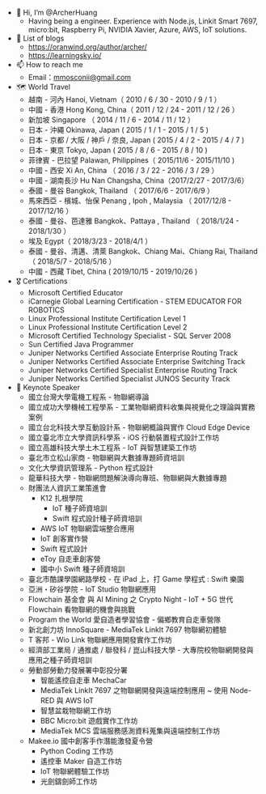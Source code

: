 - 👋 Hi, I’m @ArcherHuang
  - Having being a engineer. Experience with Node.js, Linkit Smart 7697, micro:bit, Raspberry Pi, NVIDIA Xavier, Azure, AWS, IoT solutions.
- 🌱  List of blogs
  - https://oranwind.org/author/archer/
  - https://learningsky.io/
- 📫 How to reach me 
  - Email：mmosconii@gmail.com
- 🗺 World Travel
  - 越南 - 河內 Hanoi, Vietnam（ 2010 / 6 / 30 - 2010 / 9 / 1 ）
  - 中國 - 香港 Hong Kong, China（ 2011 / 12 / 24 - 2011 / 12 / 26 ）
  - 新加坡 Singapore （ 2014 / 11 / 6 - 2014 / 11 / 12 ）
  - 日本 - 沖繩  Okinawa, Japan  ( 2015 / 1 / 1 - 2015 / 1 / 5 )
  - 日本 - 京都 / 大阪 / 神戶 / 奈良, Japan  ( 2015 / 4 / 2 - 2015 / 4 / 7 )
  - 日本 - 東京 Tokyo, Japan  ( 2015 / 8 / 6 - 2015 / 8 / 10 )
  - 菲律賓 - 巴拉望 Palawan,  Philippines（ 2015/11/6 - 2015/11/10 ) 
  - 中國 - 西安 Xi An, China （ 2016 / 3 / 22 - 2016 / 3 / 29 ）
  - 中國 - 湖南長沙 Hu Nan Changsha, China（2017/2/27 - 2017/3/6）
  - 泰國 - 曼谷 Bangkok, Thailand （ 2017/6/6 - 2017/6/9 ）
  - 馬來西亞 - 檳城、怡保 Penang , Ipoh  , Malaysia （ 2017/12/8 - 2017/12/16 ）
  - 泰國 - 曼谷、芭達雅 Bangkok、Pattaya  , Thailand （ 2018/1/24 - 2018/1/30 ）
  - 埃及 Egypt（ 2018/3/23 - 2018/4/1 ）
  - 泰國 - 曼谷、清邁、清萊 Bangkok、Chiang Mai、Chiang Rai, Thailand（ 2018/5/7 - 2018/5/16 ）
  - 中國 - 西藏 Tibet, China ( 2019/10/15 - 2019/10/26 )
- 🎖 Certifications
  - Microsoft Certified Educator
  - iCarnegie Global Learning Certification - STEM EDUCATOR FOR ROBOTICS 
  - Linux Professional Institute Certification Level 1
  - Linux Professional Institute Certification Level 2
  - Microsoft Certified Technology Specialist - SQL Server 2008
  - Sun Certified Java Programmer
  - Juniper Networks Certified Associate Enterprise Routing Track
  - Juniper Networks Certified Associate Enterprise Switching Track
  - Juniper Networks Certified Specialist Enterprise Routing Track
  - Juniper Networks Certified Specialist JUNOS Security Track
- 📣 Keynote Speaker
  - 國立台灣大學電機工程系 - 物聯網導論
  - 國立成功大學機械工程學系 - 工業物聯網資料收集與視覺化之理論與實務案例
  - 國立台北科技大學互動設計系 - 物聯網概論與實作 Cloud Edge Device
  - 國立臺北市立大學資訊科學系 - iOS 行動裝置程式設計工作坊
  - 國立高雄科技大學土木工程系 - IoT 與智慧建築工作坊
  - 臺北市立松山家商 - 物聯網與大數據專題師資培訓
  - 文化大學資訊管理系 - Python 程式設計
  - 龍華科技大學 - 物聯網問題解決導向專班、物聯網與大數據專題
  - 財團法人資訊工業策進會
    - K12 扎根學院
      - IoT 種子師資培訓
      - Swift 程式設計種子師資培訓
    - AWS IoT 物聯網雲端整合應用
    - IoT 創客實作營
    - Swift 程式設計
    - eToy 自走車創客營
    - 國中小 Swift 種子師資培訓
  - 臺北市酷課學園網路學校 - 在 iPad 上，打 Game 學程式 : Swift 樂園
  - 亞洲・矽谷學院 - IoT Studio 物聯網應用
  - Flowchain 基金會 與 AI Mining 之 Crypto Night - IoT + 5G 世代 Flowchain 看物聯網的機會與挑戰
  - Program the World 愛自造者學習協會  - 偏鄉教育自走車營隊
  - 新北創力坊 InnoSquare - MediaTek LinkIt 7697 物聯網初體驗
  - T 客邦 - Wio Link 物聯網應用開發實作工作坊
  - 經濟部工業局 / 通推處 / 聯發科 / 崑山科技大學 - 大專院校物聯網開發與應用之種子師資培訓
  - 勞動部勞動力發展署中彰投分署
    - 智能遙控自走車 MechaCar
    - MediaTek LinkIt 7697 之物聯網開發與遠端控制應用 ~ 使用 Node-RED 與 AWS IoT
    - 智慧盆栽物聯網工作坊
    - BBC Micro:bit 遊戲實作工作坊
    - MediaTek  MCS 雲端服務感測資料蒐集與遠端控制工作坊
  - Makee.io 國中創客手作潛能激發夏令營
    - Python Coding 工作坊
    - 遙控車 Maker 自造工作坊
    - IoT 物聯網體驗工作坊
    - 光劍鑄劍師工作坊

<!---
ArcherHuang/ArcherHuang is a ✨ special ✨ repository because its `README.md` (this file) appears on your GitHub profile.
You can click the Preview link to take a look at your changes.
💞️ 
- 👀 I’m interested in ...
--->

